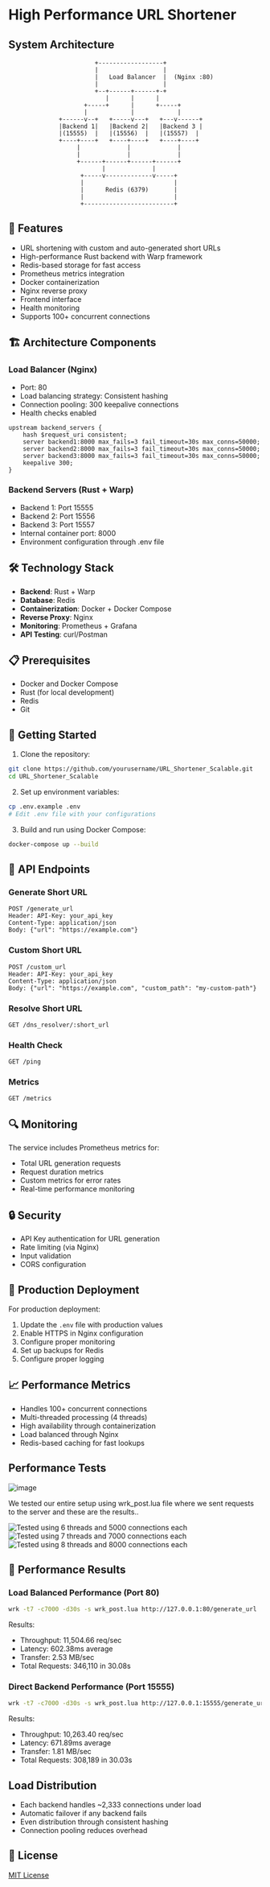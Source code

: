 # High Performance URL Shortener

## System Architecture
```ascii
                        +------------------+
                        |                  |
                        |   Load Balancer  |  (Nginx :80)
                        |                  |
                        +--+------+------+-+
                           |      |      |
                     +-----+      |      +-----+
                     |            |            |
              +------v--+   +-----v---+   +---v------+
              |Backend 1|   |Backend 2|   |Backend 3 |
              |(15555)  |   |(15556)  |   |(15557)  |
              +----+----+   +----+----+   +----+----+
                   |             |             |
                   |             |             |
                   +------+------+------+------+
                          |             |
                    +-----v-------------v-----+
                    |                         |
                    |      Redis (6379)       |
                    |                         |
                    +-------------------------+
```

## 🚀 Features

- URL shortening with custom and auto-generated short URLs
- High-performance Rust backend with Warp framework
- Redis-based storage for fast access
- Prometheus metrics integration
- Docker containerization
- Nginx reverse proxy
- Frontend interface
- Health monitoring
- Supports 100+ concurrent connections

## 🏗️ Architecture Components

### Load Balancer (Nginx)
- Port: 80
- Load balancing strategy: Consistent hashing
- Connection pooling: 300 keepalive connections
- Health checks enabled
```nginx
upstream backend_servers {
    hash $request_uri consistent;
    server backend1:8000 max_fails=3 fail_timeout=30s max_conns=50000;
    server backend2:8000 max_fails=3 fail_timeout=30s max_conns=50000;
    server backend3:8000 max_fails=3 fail_timeout=30s max_conns=50000;
    keepalive 300;
}
```

### Backend Servers (Rust + Warp)
- Backend 1: Port 15555
- Backend 2: Port 15556
- Backend 3: Port 15557
- Internal container port: 8000
- Environment configuration through .env file


## 🛠️ Technology Stack

- **Backend**: Rust + Warp
- **Database**: Redis
- **Containerization**: Docker + Docker Compose
- **Reverse Proxy**: Nginx
- **Monitoring**: Prometheus + Grafana
- **API Testing**: curl/Postman

## 📋 Prerequisites

- Docker and Docker Compose
- Rust (for local development)
- Redis
- Git

## 🚀 Getting Started

1. Clone the repository:
```bash
git clone https://github.com/yourusername/URL_Shortener_Scalable.git
cd URL_Shortener_Scalable
```

2. Set up environment variables:
```bash
cp .env.example .env
# Edit .env file with your configurations
```

3. Build and run using Docker Compose:
```bash
docker-compose up --build
```

## 🔌 API Endpoints

### Generate Short URL
```
POST /generate_url
Header: API-Key: your_api_key
Content-Type: application/json
Body: {"url": "https://example.com"}
```

### Custom Short URL
```
POST /custom_url
Header: API-Key: your_api_key
Content-Type: application/json
Body: {"url": "https://example.com", "custom_path": "my-custom-path"}
```

### Resolve Short URL
```
GET /dns_resolver/:short_url
```

### Health Check
```
GET /ping
```

### Metrics
```
GET /metrics
```

## 🔍 Monitoring

The service includes Prometheus metrics for:
- Total URL generation requests
- Request duration metrics
- Custom metrics for error rates
- Real-time performance monitoring

## 🔒 Security

- API Key authentication for URL generation
- Rate limiting (via Nginx)
- Input validation
- CORS configuration

## 🚀 Production Deployment

For production deployment:
1. Update the `.env` file with production values
2. Enable HTTPS in Nginx configuration
3. Configure proper monitoring
4. Set up backups for Redis
5. Configure proper logging

## 📈 Performance Metrics

- Handles 100+ concurrent connections
- Multi-threaded processing (4 threads)
- High availability through containerization
- Load balanced through Nginx
- Redis-based caching for fast lookups

## Performance Tests
![image](https://github.com/user-attachments/assets/b30d3036-91b9-4b18-87b4-d88dcb576870)

We tested our entire setup using wrk_post.lua file where we sent requests to the server and these are the results..

![Tested using 6 threads and 5000 connections each](image-3.png)
![Tested using 7 threads and 7000 connections each](image-4.png)
![Tested using 8 threads and 8000 connections each](image-5.png)

## 🚀 Performance Results

### Load Balanced Performance (Port 80)
```bash
wrk -t7 -c7000 -d30s -s wrk_post.lua http://127.0.0.1:80/generate_url
```
Results:
- Throughput: 11,504.66 req/sec
- Latency: 602.38ms average
- Transfer: 2.53 MB/sec
- Total Requests: 346,110 in 30.08s

### Direct Backend Performance (Port 15555)
```bash
wrk -t7 -c7000 -d30s -s wrk_post.lua http://127.0.0.1:15555/generate_url
```
Results:
- Throughput: 10,263.40 req/sec
- Latency: 671.89ms average
- Transfer: 1.81 MB/sec
- Total Requests: 308,189 in 30.03s

## Load Distribution
- Each backend handles ~2,333 connections under load
- Automatic failover if any backend fails
- Even distribution through consistent hashing
- Connection pooling reduces overhead

## 📝 License

[MIT License](LICENSE)


